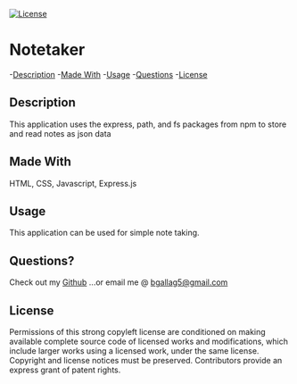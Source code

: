  [![License](https://img.shields.io/badge/License-GPLv3-blue.svg)](https://www.gnu.org/licenses/gpl-3.0.html)


 # Notetaker

  -[Description](#description)
  -[Made With](#made_with)
  -[Usage](#usage)
  -[Questions](#questions)
  -[License](#license)

  ## Description  
  This application uses the express, path, and fs packages from npm to store and read notes as json data 
  
  ## Made With
  HTML, CSS, Javascript, Express.js

  ## Usage 
  This application can be used for simple note taking. 

  ## Questions?
  Check out my [Github](https://github.com/Bgallag5)
  ...or email me @ bgallag5@gmail.com

  ## License  
  
  Permissions of this strong copyleft license are conditioned on making available complete source code of licensed works and modifications, which include larger works using a licensed work, under the same license. Copyright and license notices must be preserved. Contributors provide an express grant of patent rights.
